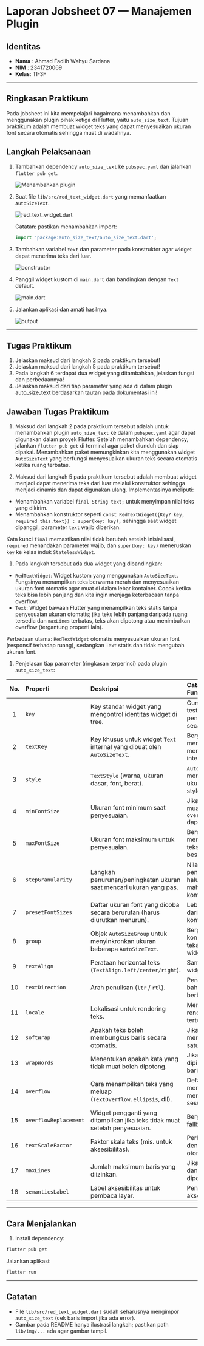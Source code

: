 # Laporan Jobsheet 07 — Manajemen Plugin

## Identitas

- **Nama** : Ahmad Fadlih Wahyu Sardana
- **NIM**  : 2341720069
- **Kelas**: TI-3F

---

## Ringkasan Praktikum

Pada jobsheet ini kita mempelajari bagaimana menambahkan dan menggunakan plugin pihak ketiga di Flutter, yaitu `auto_size_text`. Tujuan praktikum adalah membuat widget teks yang dapat menyesuaikan ukuran font secara otomatis sehingga muat di wadahnya.

## Langkah Pelaksanaan

1. Tambahkan dependency `auto_size_text` ke `pubspec.yaml` dan jalankan `flutter pub get`.

   ![Menambahkan plugin](lib/img/add_plugin.png)

2. Buat file `lib/src/red_text_widget.dart` yang memanfaatkan `AutoSizeText`.

   ![red_text_widget.dart](lib/img/add_red_text_widget.png)

   Catatan: pastikan menambahkan import:

   ```dart
   import 'package:auto_size_text/auto_size_text.dart';
   ```

3. Tambahkan variabel `text` dan parameter pada konstruktor agar widget dapat menerima teks dari luar.

   ![constructor](lib/img/add_constructor.png)

4. Panggil widget kustom di `main.dart` dan bandingkan dengan `Text` default.

   ![main.dart](lib/img/add_widget_in_main.png)

5. Jalankan aplikasi dan amati hasilnya.

   ![output](lib/img/output.png)

---

## Tugas Praktikum

1. Jelaskan maksud dari langkah 2 pada praktikum tersebut!
2. Jelaskan maksud dari langkah 5 pada praktikum tersebut!
3. Pada langkah 6 terdapat dua widget yang ditambahkan, jelaskan fungsi dan perbedaannya!
4. Jelaskan maksud dari tiap parameter yang ada di dalam plugin auto_size_text berdasarkan tautan pada dokumentasi ini!

## Jawaban Tugas Praktikum

1. Maksud dari langkah 2 pada praktikum tersebut adalah untuk menambahkan plugin `auto_size_text` ke dalam `pubspec.yaml` agar dapat digunakan dalam proyek Flutter. Setelah menambahkan dependency, jalankan `flutter pub get` di terminal agar paket diunduh dan siap dipakai. Menambahkan paket memungkinkan kita menggunakan widget `AutoSizeText` yang berfungsi menyesuaikan ukuran teks secara otomatis ketika ruang terbatas.

2. Maksud dari langkah 5 pada praktikum tersebut adalah membuat widget menjadi dapat menerima teks dari luar melalui konstruktor sehingga menjadi dinamis dan dapat digunakan ulang. Implementasinya meliputi:

- Menambahkan variabel `final String text;` untuk menyimpan nilai teks yang dikirim.
- Menambahkan konstruktor seperti `const RedTextWidget({Key? key, required this.text}) : super(key: key);` sehingga saat widget dipanggil, parameter `text` wajib diberikan.

Kata kunci `final` memastikan nilai tidak berubah setelah inisialisasi, `required` menandakan parameter wajib, dan `super(key: key)` meneruskan `key` ke kelas induk `StatelessWidget`.

1. Pada langkah tersebut ada dua widget yang dibandingkan:

- `RedTextWidget`: Widget kustom yang menggunakan `AutoSizeText`. Fungsinya menampilkan teks berwarna merah dan menyesuaikan ukuran font otomatis agar muat di dalam lebar kontainer. Cocok ketika teks bisa lebih panjang dan kita ingin menjaga keterbacaan tanpa overflow.
- `Text`: Widget bawaan Flutter yang menampilkan teks statis tanpa penyesuaian ukuran otomatis; jika teks lebih panjang daripada ruang tersedia dan `maxLines` terbatas, teks akan dipotong atau menimbulkan overflow (tergantung properti lain).

Perbedaan utama: `RedTextWidget` otomatis menyesuaikan ukuran font (responsif terhadap ruang), sedangkan `Text` statis dan tidak mengubah ukuran font.

1. Penjelasan tiap parameter (ringkasan terperinci) pada plugin `auto_size_text`:

| No. | Properti | Deskripsi | Catatan / Fungsionalitas |
| :-: | :--- | :--- | :--- |
| 1 | `key` | Key standar widget yang mengontrol identitas widget di tree. | Gunakan untuk testing atau penggantian widget secara terkontrol. |
| 2 | `textKey` | Key khusus untuk widget `Text` internal yang dibuat oleh `AutoSizeText`. | Berguna saat perlu mengakses atau menguji `Text` internal. |
| 3 | `style` | `TextStyle` (warna, ukuran dasar, font, berat). | `AutoSizeText` akan menyesuaikan ukuran berdasarkan style awal ini. |
| 4 | `minFontSize` | Ukuran font minimum saat penyesuaian. | Jika teks tetap tidak muat, `overflowReplacement` dapat digunakan. |
| 5 | `maxFontSize` | Ukuran font maksimum untuk penyesuaian. | Berguna untuk membatasi skala teks ketika ruang besar. |
| 6 | `stepGranularity` | Langkah penurunan/peningkatan ukuran saat mencari ukuran yang pas. | Nilai lebih kecil → penyesuaian lebih halus tapi lebih mahal komputasinya. |
| 7 | `presetFontSizes` | Daftar ukuran font yang dicoba secara berurutan (harus diurutkan menurun). | Lebih deterministik daripada pencarian kontinu. |
| 8 | `group` | Objek `AutoSizeGroup` untuk menyinkronkan ukuran beberapa `AutoSizeText`. | Berguna untuk konsistensi ukuran teks di beberapa widget. |
| 9 | `textAlign` | Perataan horizontal teks (`TextAlign.left/center/right`). | Sama seperti di widget `Text` biasa. |
| 10 | `textDirection` | Arah penulisan (`ltr` / `rtl`). | Penting untuk bahasa dengan arah berbeda. |
| 11 | `locale` | Lokalisasi untuk rendering teks. | Mengontrol perilaku rendering karakter tertentu. |
| 12 | `softWrap` | Apakah teks boleh membungkus baris secara otomatis. | Jika false, teks akan mencoba tetap di satu baris. |
| 13 | `wrapWords` | Menentukan apakah kata yang tidak muat boleh dipotong. | Jika false, kata akan dipindahkan utuh ke baris berikutnya. |
| 14 | `overflow` | Cara menampilkan teks yang meluap (`TextOverflow.ellipsis`, dll). | Default akan memotong atau menambah ellipsis sesuai pengaturan. |
| 15 | `overflowReplacement` | Widget pengganti yang ditampilkan jika teks tidak muat setelah penyesuaian. | Berguna untuk fallback UI. |
| 16 | `textScaleFactor` | Faktor skala teks (mis. untuk aksesibilitas). | Perhatikan interaksi dengan ukuran otomatis. |
| 17 | `maxLines` | Jumlah maksimum baris yang diizinkan. | Jika teks melebihi dan tak muat, akan dipotong / overflow. |
| 18 | `semanticsLabel` | Label aksesibilitas untuk pembaca layar. | Penting untuk aksesibilitas. |

---


## Cara Menjalankan

1. Install dependency:

```bash
flutter pub get
```

Jalankan aplikasi:

```bash
flutter run
```

---

## Catatan

- File `lib/src/red_text_widget.dart` sudah seharusnya mengimpor `auto_size_text` (cek baris import jika ada error).
- Gambar pada README hanya ilustrasi langkah; pastikan path `lib/img/...` ada agar gambar tampil.

---

